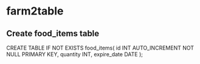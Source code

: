 # farm2table

## Create food_items table

CREATE TABLE IF NOT EXISTS food_items(
	id INT AUTO_INCREMENT NOT NULL PRIMARY KEY,
    quantity INT,
    expire_date DATE
);
